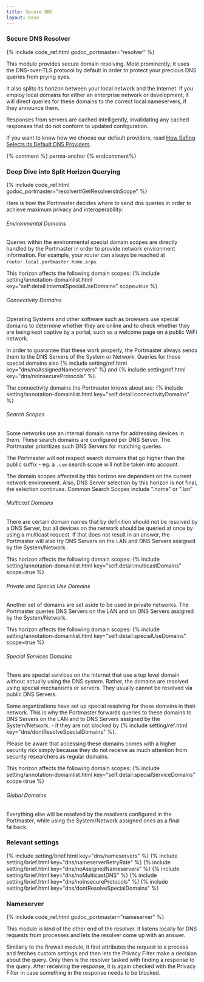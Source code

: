 ```yaml
---
title: Secure DNS
layout: base
---
```


### Secure DNS Resolver

{% include code_ref.html godoc_portmaster="resolver" %}

This module provides secure domain resolving. Most prominently, it uses the DNS-over-TLS protocol by default in order to protect your precious DNS queries from prying eyes.

It also splits its horizon between your local network and the Internet. If you employ local domains for either an enterprise network or development, it will direct queries for these domains to the correct local nameservers, if they announce them.

Responses from servers are cached intelligently, invalidating any cached responses that do not conform to updated configuration.

If you want to know how we choose our default providers, read [How Safing Selects its Default DNS Providers](https://safing.io/blog/2020/07/07/how-safing-selects-its-default-dns-providers/).


{% comment %} perma-anchor {% endcomment%}
<span id="querying-deep-dive"></span>

### Deep Dive into Split Horizon Querying

{% include code_ref.html godoc_portmaster="resolver#GetResolversInScope" %}

Here is how the Portmaster decides where to send dns queries in order to achieve maximum privacy and interoperability:

###### Environmental Domains

Queries within the environmental special domain scopes are directly handled by the Portmaster in order to provide network environment information. For example, your router can always be reached at `router.local.portmaster.home.arpa`.

This horizon affects the following domain scopes:
{% include setting/annotation-domainlist.html key="self:detail:internalSpecialUseDomains" scope=true %}

###### Connectivity Domains

Operating Systems and other software such as browsers use special domains to determine whether they are online and to check whether they are being kept captive by a portal, such as a welcome page on a public WiFi network.

In order to guarantee that these work properly, the Portmaster always sends them to the DNS Servers of the System or Network. Queries for these special domains also {% include setting/ref.html key="dns/noAssignedNameservers" %} and {% include setting/ref.html key="dns/noInsecureProtocols" %}.

The connectivity domains the Portmaster knows about are:
{% include setting/annotation-domainlist.html key="self:detail:connectivityDomains" %}

###### Search Scopes

Some networks use an internal domain name for addressing devices in them. These search domains are configured per DNS Server. The Portmaster prioritizes such DNS Servers for matching queries.

The Portmaster will not respect search domains that go higher than the public suffix - eg. a `.com` search scope will not be taken into account.

The domain scopes affected by this horizon are dependent on the current network environment. Also, DNS Server selection by this horizon is not final, the selection continues. Common Search Scopes include ".home" or ".lan"

###### Multicast Domains

There are certain domain names that by definition should not be resolved by a DNS Server, but all devices on the network should be queried at once by using a multicast request. If that does not result in an answer, the Portmaster will also try DNS Servers on the LAN and DNS Servers assigned by the System/Network.

This horizon affects the following domain scopes:
{% include setting/annotation-domainlist.html key="self:detail:multicastDomains" scope=true %}

###### Private and Special Use Domains

Another set of domains are set aside to be used in private networks. The Portmaster queries DNS Servers on the LAN and on DNS Servers assigned by the System/Network.

This horizon affects the following domain scopes:
{% include setting/annotation-domainlist.html key="self:detail:specialUseDomains" scope=true %}

###### Special Services Domains

There are special services on the Internet that use a top level domain without actually using the DNS system. Rather, the domains are resolved using special mechanisms or servers. They usually cannot be resolved via public DNS Servers.

Some organizations have set up special resolving for these domains in their network. This is why the Portmaster forwards queries to these domains to DNS Servers on the LAN and to DNS Servers assigned by the System/Network. - if they are not blocked by {% include setting/ref.html key="dns/dontResolveSpecialDomains" %}.

Please be aware that accessing these domains comes with a higher security risk simply because they do not receive as much attention from security researchers as regular domains.

This horizon affects the following domain scopes:
{% include setting/annotation-domainlist.html key="self:detail:specialServiceDomains" scope=true %}

###### Global Domains

Everything else will be resolved by the resolvers configured in the Portmaster, while using the System/Network assigned ones as a final fallback.


### Relevant settings

{% include setting/brief.html key="dns/nameservers" %}
{% include setting/brief.html key="dns/nameserverRetryRate" %}
{% include setting/brief.html key="dns/noAssignedNameservers" %}
{% include setting/brief.html key="dns/noMulticastDNS" %}
{% include setting/brief.html key="dns/noInsecureProtocols" %}
{% include setting/brief.html key="dns/dontResolveSpecialDomains" %}

### Nameserver

{% include code_ref.html godoc_portmaster="nameserver" %}

This module is kind of the other end of the resolver. It listens locally for DNS requests from processes and lets the resolver come up with an answer.

Similarly to the firewall module, it first attributes the request to a process and fetches custom settings and then lets the Privacy Filter make a decision about the query. Only then is the resolver tasked with finding a response to the query. After receiving the response, it is again checked with the Privacy Filter in case something in the response needs to be blocked.
